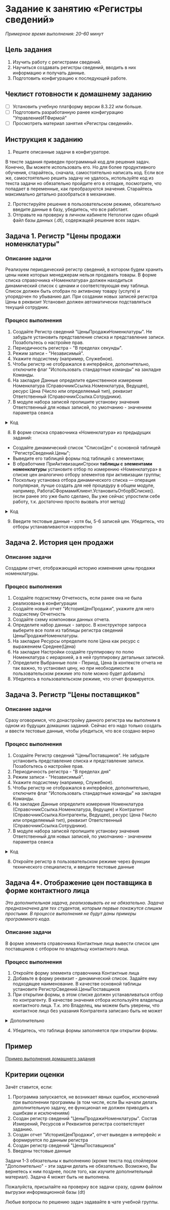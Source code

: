 # Задание к занятию «Регистры сведений»

*Примерное время выполнения: 20–60 минут*

## Цель задания

1. Изучить работу с регистрами сведений.
2. Научиться создавать регистры сведений, вводить в них информацию и получать данные.
3. Подготовить конфигурацию к последующей работе.

## Чеклист готовности к домашнему заданию

- [ ] Установить учебную платформу версии 8.3.22 или больше.
- [ ] Подготовить разработанную ранее конфигурацию "УправлениеИТФирмой"
- [ ] Просмотреть материал занятия «Регистры сведений».

## Инструкция к заданию

1. Решите описанные задачи в конфигураторе.

В тексте задания приведен программный код для решения задач. Конечно, Вы можете использовать его. Но для более продуктивного обучения, старайтесь, сначала, самостоятельно написать код. Если все же, самостоятельно решить задачу не удалось, используйте код из текста задачи но обязательно пройдите его в отладке, посмотрите, что попадает в переменные, как преобразуются значения. Старайтесь максимально детально разобраться в механизме.

2. Протестируйте решение в пользовательском режиме, обязательно введите данные в базу, убедитесь, что все работает.
3. Отправьте на проверку в личном кабинете Нетологии один общий файл базы данных (.dt), содержащей решение всех задач.

## Задача 1. Регистр "Цены продажи номенклатуры"

### Описание задачи

Реализуем периодический регистр сведений, в котором будем хранить цены ниже которых менеджерам нельзя продавать товары.
В форме списка справочника «Номенклатура» должен находиться динамический список с ценами и соответствующая ему таблица. Список должен быть отобран по активному товару (услуге) и упорядочен по убыванию дат. При создании новых записей регистра Цены в реквизит Установил должен автоматически подставляться текущий сотрудник.

### Процесс выполнения

1. Создайте Регистр сведений "ЦеныПродажиНоменклатуры". Не забудьте установить представление списка и представление записи. Позаботьтесь о настройке прав.
2. Периодичность регистра - "В пределах секунды".
3. Режим записи - "Независимый".
4. Укажите подсистему (например, Служебное).
5. Чтобы регистр не отображался в интерфейсе, дополнительно, отключите флаг "Использовать стандартные команды" на закладке Команды.
6. На закладке Данные определите единственное измерение Номенклатура (СправочникСсылка.Номенклатура, Ведущее), ресурс Цена (Число или определяемый тип), реквизит Ответственный (СправочникСсылка.Сотрудники).
7. В модуле набора записей пропишите установку значения Ответственный для новых записей, по умолчанию - значением параметра сеанса

<details>
  <summary>Код</summary>
  
```bsl
Процедура ОбработкаЗаполнения(ДанныеЗаполнения, СтандартнаяОбработка)

	ТекущийСотрудник = ПараметрыСеанса.ТекущийСотрудник;

	Для Каждого Запись Из ЭтотОбъект Цикл

		Запись.Ответственный = ТекущийСотрудник;

	КонецЦикла; 

КонецПроцедуры
```

</details>

8. В форме списка справочника «Номенклатура» из предыдущих заданий:

- Создайте динамический список "СписокЦен" с основной таблицей "РегистрСведений.Цены";
- Выведите его таблицей формы под таблицей с элементами;
- В обработчике ПриАктивизацииСтроки **таблицы с элементами номенклатуры** установите отбор по измерению «Номенклатура» в списке цен аналогично отбору элементов при активизации группы;
- Поскольку установка отбора динамического списка — операция популярная, лучше создать для неё процедуру в общем модуле, например, РаботаСФормамиКлиент.УстановитьОтборВСписке(). (если ранее это уже было сделано, Вы уже сейчас упростили себе работу, т.к. достаточно просто вызвать этот метод)

<details>
  <summary>Код</summary>

Форма справочника Номенклатура:

```bsl
&НаКлиенте
Процедура СписокПриАктивизацииСтроки(Элемент)

	ПодключитьОбработчикОжидания("УстановитьОтборЦен", 0.1, Истина);

КонецПроцедуры

&НаКлиенте
Процедура УстановитьОтборЦен()

	ПолеНоменклатура = Новый ПолеКомпоновкиДанных("Номенклатура");
	ВыбранноеЗначение = Элементы.Список.ТекущаяСтрока;
	РаботаСФормамиКлиент.УстановитьОтборВСписке(СписокЦен, ПолеНоменклатура, ВыбранноеЗначение);

КонецПроцедуры
```

Общий модуль РаботаСФормамиКлиент:

```bsl
Функция НайтиИлиСоздатьОтборВСписке(Список, Поле) Экспорт

	ЭлементыОтбора = Список.КомпоновщикНастроек.Настройки.Отбор.Элементы;
	НайденныйЭлементОтбора = Неопределено;

	Для Каждого ЭлементОтбора Из ЭлементыОтбора Цикл
		Если ЭлементОтбора.ЛевоеЗначение = Поле Тогда
			НайденныйЭлементОтбора = ЭлементОтбора;
			Прервать;
		КонецЕсли;
	КонецЦикла;

	Если НайденныйЭлементОтбора = Неопределено Тогда
		НайденныйЭлементОтбора = ЭлементыОтбора.Добавить(Тип("ЭлементОтбораКомпоновкиДанных"));
		НайденныйЭлементОтбора.ЛевоеЗначение = Поле;
	КонецЕсли;

	Возврат НайденныйЭлементОтбора;

КонецФункции

Процедура УстановитьОтборВСписке(СписокДляУстановкиОтбора, ПолеОтбора, ЗначениеОтбора) Экспорт

	НайденныйЭлементОтбора = НайтиИлиСоздатьОтборВСписке(СписокДляУстановкиОтбора, ПолеОтбора);
	НайденныйЭлементОтбора.Использование = Истина;
	НайденныйЭлементОтбора.РежимОтображения = РежимОтображенияЭлементаНастройкиКомпоновкиДанных.Недоступный;
	НайденныйЭлементОтбора.ВидСравнения = ВидСравненияКомпоновкиДанных.Равно;
	НайденныйЭлементОтбора.ПравоеЗначение = ЗначениеОтбора;

КонецПроцедуры
```

</details>

9. Введите тестовые данные - хотя бы, 5-6 записей цен. Убедитесь, что отборы устанавливаются корректно

## Задача 2. История цен продажи

### Описание задачи

Создадим отчет, отображающий историю изменения цены продажи номенклатуры.

### Процесс выполнения

1. Создайте подсистему Отчетность, если ранее она не была реализована в конфигурации
2. Создайте новый отчет "ИсторияЦенПродажи", укажите для него подсистему Отчетность
3. Создайте схему компоновки данных отчета.
4. Определите набор данных - запрос. В конструкторе запроса выберите все поля из таблицы регистра сведений ЦеныПродажиНоменклатуры.
5. На закладке Ресурсы определите поле Цена как ресурс с выражением Среднее(Цена)
6. На закладке Настройки создайте группировку по полю Номенклатура с иерархией, а в ней группировку детальных записей.
7. Определите Выбранные поля - Период, Цена (в контексте отчета не так важно, то установил цену, но при необходимости в пользовательском режиме это поле можно будет добавить)
8. Убедитесь в пользовательском режиме, что отчет формируется.

## Задача 3. Регистр "Цены поставщиков"

### Описание задачи

Сразу оговоримся, что донастройку данного регистра мы выполним в одном из будущих домашних заданий. Сейчас его надо только создать и ввести тестовые данные, чтобы убедиться, что все создано верно

### Процесс выполнения

1. Создайте Регистр сведений "ЦеныПоставщиков". Не забудьте установить представление списка и представление записи. Позаботьтесь о настройке прав.
2. Периодичность регистра - "В пределах дня"
3. Режим записи - "Независимый".
4. Укажите подсистему (например, Служебное).
5. Чтобы регистр не отображался в интерфейсе, дополнительно, отключите флаг "Использовать стандартные команды" на закладке Команды.
6. На закладке Данные определите измерения Номенклатура (СправочникСсылка.Номенклатура, Ведущее) и Контрагент (СправочникСсылка.Контрагенты, Ведущее), ресурс Цена (Число или определяемый тип), реквизит Ответственный (СправочникСсылка.Сотрудники).
7. В модуле набора записей пропишите установку значения Ответственный для новых записей, по умолчанию - значением параметра сеанса

<details>
  <summary>Код</summary>
  
```bsl
Процедура ОбработкаЗаполнения(ДанныеЗаполнения, СтандартнаяОбработка)

	ТекущийСотрудник = ПараметрыСеанса.ТекущийСотрудник;

	Для Каждого Запись Из ЭтотОбъект Цикл

		Запись.Ответственный = ТекущийСотрудник;

	КонецЦикла; 

КонецПроцедуры
```

</details>

8. Откройте регистр в пользовательском режиме через функции технического специалиста, и введите тестовые данные

## Задача 4*. Отображение цен поставщика в форме контактного лица

*Это дополнительная задача, реализовывать ее не обязательно.*
*Задача предназначена для тех студентов, которым первые покажутся слишкм простыми.*
*В процессе выполнения не будут даны примеры программного кода.*

### Описание задачи

В форме элемента справочника Контактные лица вывести список цен поставщиков с отбором по владельцу контактного лица.

### Процесс выполнения

1. Откройте форму элемента справочника Контактные лица
2. Добавьте в форму реквизит - динамический список. Задайте ему подходящее наименование. В качестве основной таблицы установите РегистрСведений.ЦеныПоставщиков
3. При открытии формы, в этом списке должен устанавливаться отбор по контрагенту. В качестве значения отбора используйте владельца контактного лица. Т.к. это Владелец, мы можем быть уверены, что контактное лицо без указания Контрагента записано быть не может

<details>
  <summary>Дополнительно</summary>
  
При изменении контрагента, в списке надо обновить отбор

</details>

4. Убедитесь, что таблица формы заполняется при открытии формы.

## Пример

[Пример выполнения домашнего задания](examples/HW_5_1_example.md)

## Критерии оценки

Зачёт ставится, если:

1. Программа запускается, не возникает явных ошибок, исключений при выполнении программы (в том числе, если Вы начали делать дополнительную задачу, ее функционал не должен приводить к ошибкам и исключениям)
2. Создан регистр сведений "ЦеныПродажиНоменклатуры". Состав Измерений, Ресурсов и Реквизитов регистра соответствует заданию.
3. Создан отчет "ИсторияЦенПродажи", отчет выведен в интерфейс и формируется по данным регистра
4. Создан регистр сведений "ЦеныПоставщиков"
5. Введены тестовые данные

Задачи 1-3 обязательны к выполнению (кроме текста под спойлером "Дополнительно" - эти задачи делать не обязательно. Возможно, Вы вернетесь к ним позднее, после того, как изучите дополнительный материал). Задача 4 может быть не выполнена.

Пожалуйста, присылайте на проверку все задачи сразу, одним файлом выгрузки информационной базы (dt)

Любые вопросы по решению задач задавайте в чате учебной группы.
